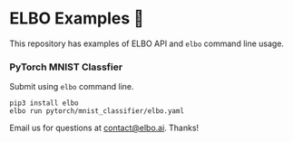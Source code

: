 # ELBO Examples 💪

This repository has examples of ELBO API and `elbo` command line usage.

### PyTorch MNIST Classfier

Submit using `elbo` command line.

```
pip3 install elbo
elbo run pytorch/mnist_classifier/elbo.yaml
```

Email us for questions at [contact@elbo.ai](mailto:contact@elbo.ai). Thanks!
